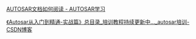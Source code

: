 
[AUTOSAR文档如何阅读 - AUTOSAR学习](https://autosar.ltd/guide/AUTOSAR%E6%96%87%E6%A1%A3%E9%98%85%E8%AF%BB.html)


[《Autosar从入门到精通-实战篇》总目录_培训教程持续更新中..._autosar培训-CSDN博客](https://blog.csdn.net/qfmzhu/article/details/112425670)



